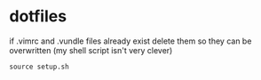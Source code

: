 # dotfiles

if .vimrc and .vundle files already exist delete them so they can be overwritten (my shell script isn't very clever)
```
source setup.sh
```
